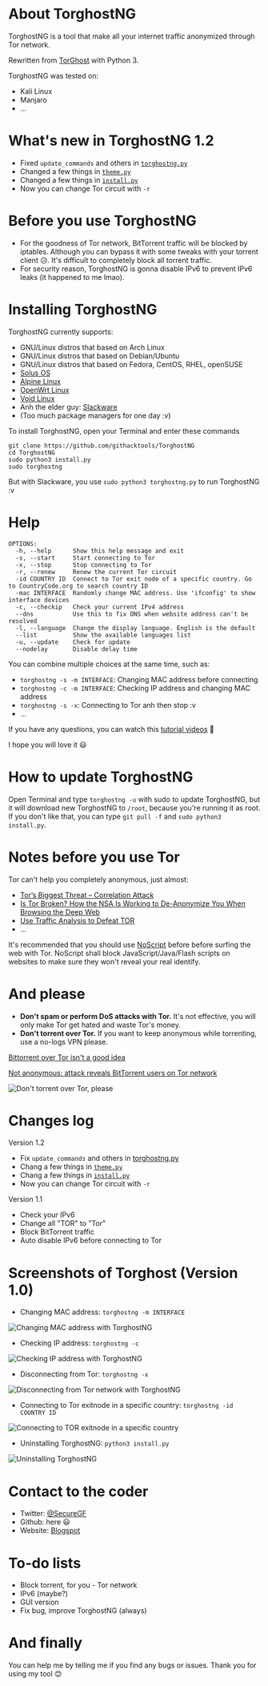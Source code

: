# About TorghostNG
TorghostNG is a tool that make all your internet traffic anonymized through Tor network.

Rewritten from [TorGhost](https://github.com/SusmithKrishnan/torghost) with Python 3.

TorghostNG was tested on:
* Kali Linux
* Manjaro
* ...

# What's new in TorghostNG 1.2
* Fixed `update_commands` and others in [`torghostng.py`](https://github.com/gitkern3l/TorghostNG/blob/master/torghostng.py)
* Changed a few things in [`theme.py`](https://github.com/gitkern3l/TorghostNG/blob/master/torngconf/theme.py)
* Changed a few things in [`install.py`](https://github.com/gitkern3l/TorghostNG/blob/master/install.py)
* Now you can change Tor circuit with `-r`

# Before you use TorghostNG
* For the goodness of Tor network, BitTorrent traffic will be blocked by iptables. Although you can bypass it with some tweaks with your torrent client 😥. It's difficult to completely block all torrent traffic.
* For security reason, TorghostNG is gonna disable IPv6 to prevent IPv6 leaks (it happened to me lmao).

# Installing TorghostNG
TorghostNG currently supports:
* GNU/Linux distros that based on Arch Linux
* GNU/Linux distros that based on Debian/Ubuntu
* GNU/Linux distros that based on Fedora, CentOS, RHEL, openSUSE
* [Solus OS](https://getsol.us)
* [Alpine Linux](https://alpinelinux.org)
* [OpenWrt Linux](https://openwrt.org)
* [Void Linux](https://voidlinux.org)
* Anh the elder guy: [Slackware](http://slackware.com)
* (Too much package managers for one day :v)

To install TorghostNG, open your Terminal and enter these commands    
    
    git clone https://github.com/githacktools/TorghostNG
    cd TorghostNG
    sudo python3 install.py
    sudo torghostng
    
But with Slackware, you use `sudo python3 torghostng.py` to run TorghostNG :v

# Help
    OPTIONS:
      -h, --help      Show this help message and exit
      -s, --start     Start connecting to Tor
      -x, --stop      Stop connecting to Tor
      -r, --renew     Renew the current Tor circuit
      -id COUNTRY ID  Connect to Tor exit node of a specific country. Go to CountryCode.org to search country ID
      -mac INTERFACE  Randomly change MAC address. Use 'ifconfig' to show interface devices
      -c, --checkip   Check your current IPv4 address
      --dns           Use this to fix DNS when website address can't be resolved
      -l, --language  Change the display language. English is the default
      --list          Show the available languages list
      -u, --update    Check for update
      --nodelay       Disable delay time

You can combine multiple choices at the same time, such as:
* `torghostng -s -m INTERFACE`: Changing MAC address before connecting
* `torghostng -c -m INTERFACE`: Checking IP address and changing MAC address
* `torghostng -s -x`: Connecting to Tor anh then stop :v
* ...

If you have any questions, you can watch this [tutorial videos](https://bit.ly/34TNglL) 🙂

I hope you will love it 😃

# How to update TorghostNG
Open Terminal and type `torghostng -u` with sudo to update TorghostNG, but it will download new TorghostNG to `/root`, because you're running it as root. If you don't like that, you can type `git pull -f` and `sudo python3 install.py`.

# Notes before you use Tor
Tor can't help you completely anonymous, just almost:
* [Tor’s Biggest Threat – Correlation Attack](https://theonionweb.com/2016/10/25/tors-biggest-threat-correlation-attack)
* [Is Tor Broken? How the NSA Is Working to De-Anonymize You When Browsing the Deep Web](https://null-byte.wonderhowto.com/how-to/is-tor-broken-nsa-is-working-de-anonymize-you-when-browsing-deep-web-0148933)
* [Use Traffic Analysis to Defeat TOR](https://null-byte.wonderhowto.com/how-to/use-traffic-analysis-defeat-tor-0149100)
* ...

It's recommended that you should use [NoScript](https://noscript.net) before before surfing the web with Tor. NoScript shall block JavaScript/Java/Flash scripts on websites to make sure they won't reveal your real identify.

# And please
* **Don't spam or perform DoS attacks with Tor.** It's not effective, you will only make Tor get hated and waste Tor's money.
* **Don't torrent over Tor.** If you want to keep anonymous while torrenting, use a no-logs VPN please.

[Bittorrent over Tor isn't a good idea](https://blog.torproject.org/bittorrent-over-tor-isnt-good-idea)

[Not anonymous: attack reveals BitTorrent users on Tor network](https://arstechnica.com/tech-policy/2011/04/not-anonymous-attack-reveals-bittorrent-users-on-tor-network)

![Don't torrent over Tor, please](https://github.com/GitHackTools/Store-the-pictures/raw/master/Don't%20torrent%20over%20Tor.png)

# Changes log
Version 1.2
* Fix `update_commands` and others in [torghostng.py](https://github.com/gitkern3l/TorghostNG/blob/master/torghostng.py)
* Chang a few things in [`theme.py`](https://github.com/gitkern3l/TorghostNG/blob/master/torngconf/theme.py)
* Chang a few things in [`install.py`](https://github.com/gitkern3l/TorghostNG/blob/master/install.py)
* Now you can change Tor circuit with `-r`

Version 1.1
* Check your IPv6
* Change all "TOR" to "Tor"
* Block BitTorrent traffic
* Auto disable IPv6 before connecting to Tor

# Screenshots of Torghost (Version 1.0)
* Changing MAC address: `torghostng -m INTERFACE`

![Changing MAC address with TorghostNG](https://github.com/GitHackTools/Store-the-pictures/raw/master/TorghostNG%20changing%20MAC%20address.png)

* Checking IP address: `torghostng -c`

![Checking IP address with TorghostNG](https://github.com/GitHackTools/Store-the-pictures/raw/master/TorghostNG%20checking%20IP%20address.png)

* Disconnecting from Tor: `torghostng -x`

![Disconnecting from Tor network with TorghostNG](https://github.com/GitHackTools/Store-the-pictures/raw/master/TorghostNG%20disconnecting%20from%20TOR.png)

* Connecting to Tor exitnode in a specific country: `torghostng -id COUNTRY ID`

![Connecting to TOR exitnode in a specific country](https://github.com/GitHackTools/Store-the-pictures/raw/master/TorghostNG%20connecting%20to%20TOR%20exitnode%20in%20US.png)

* Uninstalling TorghostNG: `python3 install.py`

![Uninstalling TorghostNG](https://github.com/GitHackTools/Store-the-pictures/raw/master/Uninstalling%20TorghostNG.png)

# Contact to the coder
* Twitter: [@SecureGF](https://twitter.com/securegf)
* Github: here 😃
* Website: [Blogspot](https://githacktools.blogspot.com)

# To-do lists
* Block torrent, for you - Tor network
* IPv6 (maybe?)
* GUI version
* Fix bug, improve TorghostNG (always)

# And finally
You can help me by telling me if you find any bugs or issues. Thank you for using my tool 😊

